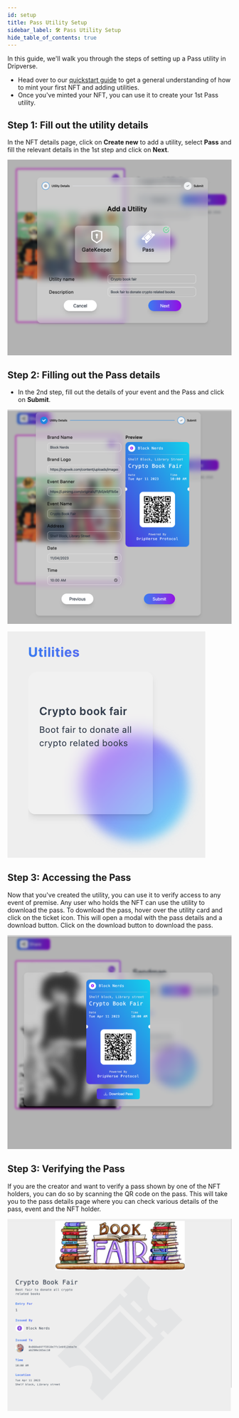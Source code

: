 ```yaml
---
id: setup
title: Pass Utility Setup
sidebar_label: 🛠️ Pass Utility Setup
hide_table_of_contents: true
---
```


In this guide, we'll walk you through the steps of setting up a Pass utility in Dripverse.

- Head over to our [quickstart guide](https://library.dripverse.org/guide/quickstart) to get a general understanding of how to mint your first NFT and adding utilities.
- Once you've minted your NFT, you can use it to create your 1st Pass utility.

## Step 1: Fill out the utility details

In the NFT details page, click on **Create new** to add a utility, select **Pass** and fill the relevant details in the 1st step and click on **Next**.

![Utility details form](../../../../website/static/img/guide/utility/pass/utilityDetails.png?raw=true)

## Step 2: Filling out the Pass details

- In the 2nd step, fill out the details of your event and the Pass and click on **Submit**.

![Pass details form](../../../../website/static/img/guide/utility/pass/passDetails.png?raw=true)

![Utility card](../../../../website/static/img/guide/utility/pass/utilityCard.png?raw=true)

## Step 3: Accessing the Pass

Now that you've created the utility, you can use it to verify access to any event of premise. Any user who holds the NFT can use the utility to download the pass. To download the pass, hover over the utility card and click on the ticket icon. This will open a modal with the pass details and a download button. Click on the download button to download the pass.

![Pass Download](../../../../website/static/img/guide/utility/pass/passDownload.png?raw=true)

## Step 3: Verifying the Pass

If you are the creator and want to verify a pass shown by one of the NFT holders, you can do so by scanning the QR code on the pass. This will take you to the pass details page where you can check various details of the pass, event and the NFT holder.


![Verify Pass](../../../../website/static/img/guide/utility/pass/passVerify.png?raw=true)

